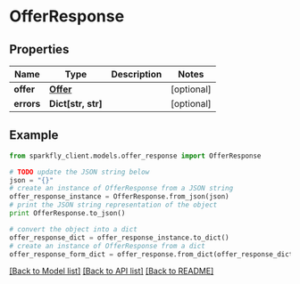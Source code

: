 # OfferResponse


## Properties
Name | Type | Description | Notes
------------ | ------------- | ------------- | -------------
**offer** | [**Offer**](Offer.md) |  | [optional] 
**errors** | **Dict[str, str]** |  | [optional] 

## Example

```python
from sparkfly_client.models.offer_response import OfferResponse

# TODO update the JSON string below
json = "{}"
# create an instance of OfferResponse from a JSON string
offer_response_instance = OfferResponse.from_json(json)
# print the JSON string representation of the object
print OfferResponse.to_json()

# convert the object into a dict
offer_response_dict = offer_response_instance.to_dict()
# create an instance of OfferResponse from a dict
offer_response_form_dict = offer_response.from_dict(offer_response_dict)
```
[[Back to Model list]](../README.md#documentation-for-models) [[Back to API list]](../README.md#documentation-for-api-endpoints) [[Back to README]](../README.md)


